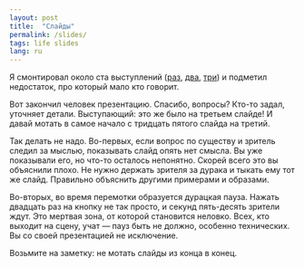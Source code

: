 ```yaml
---
layout: post
title:  "Слайды"
permalink: /slides/
tags: life slides
lang: ru
---
```


[video1]: https://www.youtube.com/channel/UCkmu866apk8FbOMuEIQvH0g/videos
[video2]: https://grishaev.me/video/
[video3]: https://www.youtube.com/channel/UCeg__Hf-lzDamDu_CY9ibHQ/videos


Я смонтировал около ста выступлений ([раз][video1], [два][video2],
[три][video3]) и подметил недостаток, про который мало кто говорит.

Вот закончил человек презентацию. Спасибо, вопросы? Кто-то задал, уточняет
детали. Выступающий: это же было на третьем слайде! И давай мотать в самое
начало с тридцать пятого слайда на третий.

Так делать не надо. Во-первых, если вопрос по существу и зритель следил за
мыслью, показывать слайд опять нет смысла. Вы уже показывали его, но что-то
осталось непонятно. Скорей всего это вы объяснили плохо. Не нужно держать
зрителя за дурака и тыкать ему тот же слайд. Правильно объяснить другими
примерами и образами.

Во-вторых, во время перемотки образуется дурацкая пауза. Нажать двадцать раз на
кнопку не так просто, и секунд пять-десять зрители ждут. Это мертвая зона, от
которой становится неловко. Всех, кто выходит на сцену, учат — пауз быть не
должно, особенно технических. Вы со своей презентацией не исключение.

Возьмите на заметку: не мотать слайды из конца в конец.
